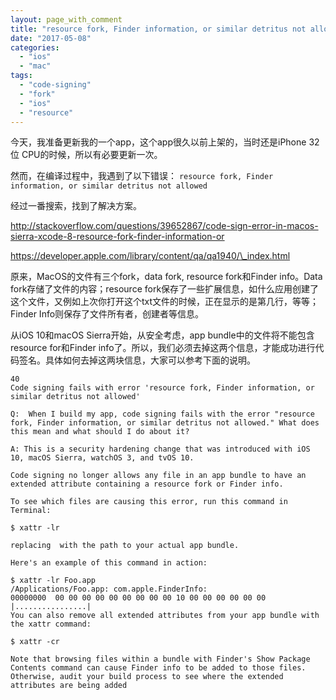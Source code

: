 ```yaml
---
layout: page_with_comment
title: "resource fork, Finder information, or similar detritus not allowed"
date: "2017-05-08"
categories: 
  - "ios"
  - "mac"
tags: 
  - "code-signing"
  - "fork"
  - "ios"
  - "resource"
---
```


今天，我准备更新我的一个app，这个app很久以前上架的，当时还是iPhone 32位 CPU的时候，所以有必要更新一次。

然而，在编译过程中，我遇到了以下错误： `resource fork, Finder information, or similar detritus not allowed`

经过一番搜索，找到了解决方案。

http://stackoverflow.com/questions/39652867/code-sign-error-in-macos-sierra-xcode-8-resource-fork-finder-information-or

https://developer.apple.com/library/content/qa/qa1940/\_index.html

原来，MacOS的文件有三个fork，data fork, resource fork和Finder info。Data fork存储了文件的内容；resource fork保存了一些扩展信息，如什么应用创建了这个文件，又例如上次你打开这个txt文件的时候，正在显示的是第几行，等等； Finder Info则保存了文件所有者，创建者等信息。

从iOS 10和macOS Sierra开始，从安全考虑，app bundle中的文件将不能包含resource for和Finder info了。所以，我们必须去掉这两个信息，才能成功进行代码签名。具体如何去掉这两块信息，大家可以参考下面的说明。

```
40
Code signing fails with error 'resource fork, Finder information, or similar detritus not allowed'

Q:  When I build my app, code signing fails with the error "resource fork, Finder information, or similar detritus not allowed." What does this mean and what should I do about it?

A: This is a security hardening change that was introduced with iOS 10, macOS Sierra, watchOS 3, and tvOS 10.

Code signing no longer allows any file in an app bundle to have an extended attribute containing a resource fork or Finder info.

To see which files are causing this error, run this command in Terminal:

$ xattr -lr 

replacing  with the path to your actual app bundle.

Here's an example of this command in action:

$ xattr -lr Foo.app
/Applications/Foo.app: com.apple.FinderInfo:
00000000  00 00 00 00 00 00 00 00 00 10 00 00 00 00 00 00  |................|
You can also remove all extended attributes from your app bundle with the xattr command:

$ xattr -cr 

Note that browsing files within a bundle with Finder's Show Package Contents command can cause Finder info to be added to those files. Otherwise, audit your build process to see where the extended attributes are being added

```

